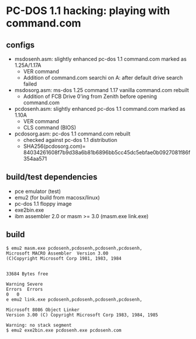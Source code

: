 # PC-DOS 1.1 hacking: playing with command.com

## configs

- msdosenh.asm: slightly enhanced pc-dos 1.1 command.com marked as 1.25A/1.17A
    - VER command
    - Addition of command.com searchi on A: after default drive search failed
- msdosorg.asm: ms-dos 1.25 command 1.17 vanilla command.com rebuilt
    - Addition of FCB Drive 0'ing from Zenith before opening command.com
- pcdosenh.asm: slightly enhanced pc-dos 1.1 command.com marked as 1.10A
    - VER command
    - CLS command (BIOS)
- pcdosorg.asm: pc-dos 1.1 command.com rebuilt 
    - checked against pc-dos 1.1 distribution
    - SHA256(pcdosorg.com)= 84034261608f7b9d38a6b81b6896bb5cc45dc5ebfae0b0927081f86f354aa571

## build/test dependencies

- pce emulator (test)
- emu2 (for build from macosx/linux)
- pc-dos 1.1 floppy image 
- exe2bin.exe
- ibm assembler 2.0 or masm >= 3.0 (masm.exe link.exe)

## build

```
$ emu2 masm.exe pcdosenh,pcdosenh,pcdosenh,pcdosenh,
Microsoft MACRO Assembler  Version 3.00               
(C)Copyright Microsoft Corp 1981, 1983, 1984


33684 Bytes free   

Warning Severe
Errors	Errors 
0	0
e emu2 link.exe pcdosenh,pcdosenh,pcdosenh,pcdosenh,

Microsoft 8086 Object Linker
Version 3.00 (C) Copyright Microsoft Corp 1983, 1984, 1985

Warning: no stack segment
$ emu2 exe2bin.exe pcdosenh.exe pcdosenh.com
```
